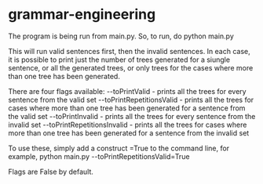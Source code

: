 # grammar-engineering
The program is being run from main.py.
So, to run, do
python main.py

This will run valid sentences first, then the invalid sentences.
In each case, it is possible to print just the number of trees generated for a siungle sentence, 
or all the generated trees, or only trees for the cases where more than one tree has been generated.

There are four flags available:
--toPrintValid - prints all the trees for every sentence from the valid set
--toPrintRepetitionsValid - prints all the trees for cases where more than one tree has been generated for a sentence from the valid set
--toPrintInvalid - prints all the trees for every sentence from the invalid set
--toPrintRepetitionsInvalid - prints all the trees for cases where more than one tree has been generated for a sentence from the invalid set

To use these, simply add a construct <flag>=True to the command line, for example,
python main.py --toPrintRepetitionsValid=True 

Flags are False by default.



